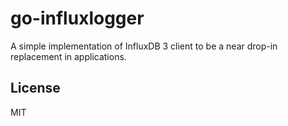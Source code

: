 # go-influxlogger
A simple implementation of InfluxDB 3 client to be a near drop-in replacement in applications.

## License
MIT